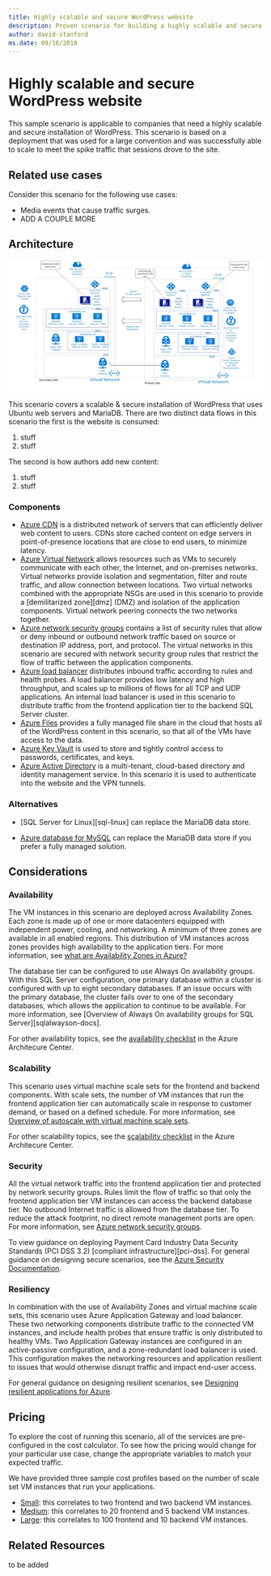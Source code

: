 ```yaml
---
title: Highly scalable and secure WordPress website
description: Proven scenario for building a highly scalable and secure WordPress website for media events
author: david-stanford
ms.date: 09/18/2018
---
```

# Highly scalable and secure WordPress website

This sample scenario is applicable to companies that need a highly scalable and secure installation of WordPress. This scenario is based on a deployment that was used for a large convention and was successfully able to scale to meet the spike traffic that sessions drove to the site.

## Related use cases

Consider this scenario for the following use cases:

* Media events that cause traffic surges.
* ADD A COUPLE MORE

## Architecture

![Architecture overview of the Azure components involved in a scalable & secure WordPress deployment][architecture]

This scenario covers a scalable & secure installation of WordPress that uses Ubuntu web servers and MariaDB. There are two distinct data flows in this scenario the first is the website is consumed:

1. stuff
2. stuff

The second is how authors add new content:

1. stuff
2. stuff

### Components

* [Azure CDN][cdn-docs] is a distributed network of servers that can efficiently deliver web content to users. CDNs store cached content on edge servers in point-of-presence locations that are close to end users, to minimize latency.
* [Azure Virtual Network][vnet-docs] allows resources such as VMs to securely communicate with each other, the Internet, and on-premises networks. Virtual networks provide isolation and segmentation, filter and route traffic, and allow connection between locations. Two virtual networks combined with the appropriate NSGs are used in this scenario to provide a [demilitarized zone][dmz] (DMZ) and isolation of the application components. Virtual network peering connects the two networks together.
* [Azure network security groups][nsg-docs] contains a list of security rules that allow or deny inbound or outbound network traffic based on source or destination IP address, port, and protocol. The virtual networks in this scenario are secured with network security group rules that restrict the flow of traffic between the application components.
* [Azure load balancer][loadbalancer-docs] distributes inbound traffic according to rules and health probes. A load balancer provides low latency and high throughput, and scales up to millions of flows for all TCP and UDP applications. An internal load balancer is used in this scenario to distribute traffic from the frontend application tier to the backend SQL Server cluster.
* [Azure Files][azure-files-docs] provides a fully managed file share in the cloud that hosts all of the WordPress content in this scenario, so that all of the VMs have access to the data.
* [Azure Key Vault][azure-key-vault-docs] is used to store and tightly control access to passwords, certificates, and keys.
* [Azure Active Directory][aad-docs] is a multi-tenant, cloud-based directory and identity management service.  In this scenario it is used to authenticate into the website and the VPN tunnels.

### Alternatives

* [SQL Server for Linux][sql-linux] can replace the MariaDB data store.

* [Azure database for MySQL][mysql-docs] can replace the MariaDB data store if you prefer a fully managed solution.

## Considerations

### Availability

The VM instances in this scenario are deployed across Availability Zones. Each zone is made up of one or more datacenters equipped with independent power, cooling, and networking. A minimum of three zones are available in all enabled regions. This distribution of VM instances across zones provides high availability to the application tiers. For more information, see [what are Availability Zones in Azure?][azureaz-docs]

The database tier can be configured to use Always On availability groups. With this SQL Server configuration, one primary database within a cluster is configured with up to eight secondary databases. If an issue occurs with the primary database, the cluster fails over to one of the secondary databases, which allows the application to continue to be available. For more information, see [Overview of Always On availability groups for SQL Server][sqlalwayson-docs].

For other availability topics, see the [availability checklist][availability] in the Azure Architecure Center.

### Scalability

This scenario uses virtual machine scale sets for the frontend and backend components. With scale sets, the number of VM instances that run the frontend application tier can automatically scale in response to customer demand, or based on a defined schedule. For more information, see [Overview of autoscale with virtual machine scale sets][vmssautoscale-docs].

For other scalability topics, see the [scalability checklist][scalability] in the Azure Architecure Center.

### Security

All the virtual network traffic into the frontend application tier and protected by network security groups. Rules limit the flow of traffic so that only the frontend application tier VM instances can access the backend database tier. No outbound Internet traffic is allowed from the database tier. To reduce the attack footprint, no direct remote management ports are open. For more information, see [Azure network security groups][nsg-docs].

To view guidance on deploying Payment Card Industry Data Security Standards (PCI DSS 3.2) [compliant infrastructure][pci-dss]. For general guidance on designing secure scenarios, see the [Azure Security Documentation][security].

### Resiliency

In combination with the use of Availability Zones and virtual machine scale sets, this scenario uses Azure Application Gateway and load balancer. These two networking components distribute traffic to the connected VM instances, and include health probes that ensure traffic is only distributed to healthy VMs. Two Application Gateway instances are configured in an active-passive configuration, and a zone-redundant load balancer is used. This configuration makes the networking resources and application resilient to issues that would otherwise disrupt traffic and impact end-user access.

For general guidance on designing resilient scenarios, see [Designing resilient applications for Azure][resiliency].

## Pricing

To explore the cost of running this scenario, all of the services are pre-configured in the cost calculator.  To see how the pricing would change for your particular use case, change the appropriate variables to match your expected traffic.

We have provided three sample cost profiles based on the number of scale set VM instances that run your applications.

* [Small][small-pricing]: this correlates to two frontend and two backend VM instances.
* [Medium][medium-pricing]: this correlates to 20 frontend and 5 backend VM instances.
* [Large][large-pricing]: this correlates to 100 frontend and 10 backend VM instances.

## Related Resources

to be added

<!-- links -->
[architecture]: ./media/secure-scalable-wordpress.png
[cdn-docs]: /azure/cdn/cdn-overview
[vnet-docs]: /azure/virtual-network/virtual-networks-overview
[loadbalancer-docs]: /azure/load-balancer/load-balancer-overview
[nsg-docs]: /azure/virtual-network/security-overview
[azure-files-docs]: /azure/storage/files/storage-files-introduction
[azure-key-vault-docs]: /azure/key-vault/key-vault-overview
[aad-docs]: /azure/active-directory/fundamentals/active-directory-whatis
[mysql-docs]: /azure/mysql/overview


[availability]: /architecture/checklist/availability
[azureaz-docs]: /azure/availability-zones/az-overview
[azurecosmosdb-docs]: /azure/cosmos-db/introduction=
[ntiersql-ra]: /azure/architecture/reference-architectures/n-tier/n-tier-sql-server
[resiliency]: /azure/architecture/resiliency/ 
[security]: /azure/security/
[scalability]: /azure/architecture/checklist/scalability 
[vmssautoscale-docs]: /azure/virtual-machine-scale-sets/virtual-machine-scale-sets-autoscale-overview
[vnetendpoint-docs]: /azure/virtual-network/virtual-network-service-endpoints-overview


[small-pricing]: https://azure.com/e/711bbfcbbc884ef8aa91cdf0f2caff72
[medium-pricing]: https://azure.com/e/b622d82d79b34b8398c4bce35477856f
[large-pricing]: https://azure.com/e/1d99d8b92f90496787abecffa1473a93